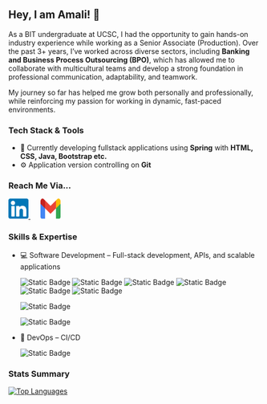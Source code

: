 ## Hey, I am Amali! 👋

As a BIT undergraduate at UCSC, I had the opportunity to gain hands-on industry experience while working as a Senior Associate (Production). 
Over the past 3+ years, I’ve worked across diverse sectors, including **Banking and Business Process Outsourcing (BPO)**, which has allowed me to collaborate with multicultural teams and develop a strong foundation in professional communication, adaptability, and teamwork.

My journey so far has helped me grow both personally and professionally, while reinforcing my passion for working in dynamic, fast-paced environments.

### Tech Stack & Tools

- 🚀 Currently developing fullstack applications using **Spring** with **HTML, CSS, Java, Bootstrap etc.**
- ⚙️ Application version controlling on **Git**

### Reach Me Via...

<a href="https://www.linkedin.com/in/amali-abeysekara/">
  <img src="https://github.com/amali-b/amali-b/blob/main/linkedin-logo.png" alt="LinkedIn" width="40" height="40">
</a>&nbsp;&nbsp;&nbsp;&nbsp;
<a href="mailto:amalibhuvisara@gmail.com">
  <img src="https://github.com/amali-b/amali-b/blob/main/gmail-logo.png" alt="Gmail" width="40" height="40">
</a>

### Skills & Expertise

- 💻 Software Development – Full-stack development, APIs, and scalable applications

  ![Static Badge](https://img.shields.io/badge/Code-Java-informational?logo=openjdk&color=000000)
  ![Static Badge](https://img.shields.io/badge/Code-Spring-informational?logo=spring&color=6DB33F)
  ![Static Badge](https://img.shields.io/badge/Code-JavaScript-informational?logo=javascript&color=F7DF1E)
  ![Static Badge](https://img.shields.io/badge/Code-HTML5-informational?logo=html5&color=E34F26)
  ![Static Badge](https://img.shields.io/badge/Code-Bootstrap-informational?logo=bootstrap&color=7952B3)
  ![Static Badge](https://img.shields.io/badge/Code-Python-informational?logo=python&color=3776AB)

  ![Static Badge](https://img.shields.io/badge/SQL-MySQL-informational?logo=mysql&color=4479A1)

  ![Static Badge](https://img.shields.io/badge/Test-Junit5-informational?logo=junit5&color=25A162)

- 🚀 DevOps – CI/CD

  ![Static Badge](https://img.shields.io/badge/Tools-Git-informational?logo=git&color=F05032)

### Stats Summary

<!-- [![My Github Stats](https://github-readme-stats.vercel.app/api?username=amali-b)](https://github.com/amali-b) -->

[![Top Languages](https://github-readme-stats.vercel.app/api/top-langs/?username=amali-b&layout=compact)](https://github.com/amali-b)

<!--
**amali-b/amali-b** is a ✨ _special_ ✨ repository because its `README.md` (this file) appears on your GitHub profile.

Here are some ideas to get you started:

- 🔭 I’m currently working on ...
- 🌱 I’m currently learning ...
- 👯 I’m looking to collaborate on ...
- 🤔 I’m looking for help with ...
- 💬 Ask me about ...
- 📫 How to reach me: ...
- 😄 Pronouns: ...
- ⚡ Fun fact: ...
-->
